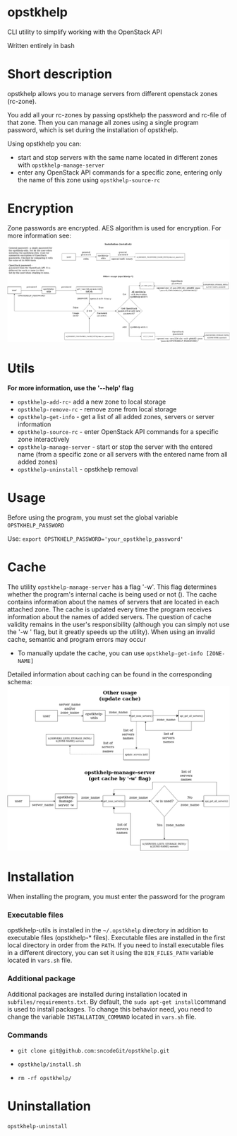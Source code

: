 # opstkhelp
CLI utility to simplify working with the OpenStack API

Written entirely in bash

# Short description
opstkhelp allows you to manage servers from different openstack zones (rc-zone).

You add all your rc-zones by passing opstkhelp the password and rc-file of that zone. Then you can manage all zones using a single program password, which is set during the installation of opstkhelp.

Using opstkhelp you can:
- start and stop servers with the same name located in different zones with `opstkhelp-manage-server`
- enter any OpenStack API commands for a specific zone, entering only the name of this zone using `opstkhelp-source-rc`

# Encryption
Zone passwords are encrypted. AES algorithm is used for encryption. For more information see:
![](Documentation/encoding.png)

# Utils
**For more information, use the '--help' flag**
- `opstkhelp-add-rc`- add a new zone to local storage
- `opstkhelp-remove-rc` - remove zone from local storage
- `opstkhelp-get-info` - get a list of all added zones, servers or server information
- `opstkhelp-source-rc` - enter OpenStack API commands for a specific zone interactively
- `opstkhelp-manage-server` - start or stop the server with the entered name (from a specific zone or all servers with the entered name from all added zones)
- `opstkhelp-uninstall` - opstkhelp removal

# Usage
Before using the program, you must set the global variable `OPSTKHELP_PASSWORD`

Use: `export OPSTKHELP_PASSWORD='your_opstkhelp_password'`

# Cache
The utility `opstkhelp-manage-server` has a flag '-w'. This flag determines whether the program's internal cache is being used or not (). The cache contains information about the names of servers that are located in each attached zone. The cache is updated every time the program receives information about the names of added servers. The question of cache validity remains in the user's responsibility (although you can simply not use the '-w ' flag, but it greatly speeds up the utility). When using an invalid cache, semantic and program errors may occur

- To manually update the cache, you can use `opstkhelp-get-info [ZONE-NAME]`

Detailed information about caching can be found in the corresponding schema:
![](Documentation/cache.png)

# Installation
When installing the program, you must enter the password for the program

### Executable files
opstkhelp-utils is installed in the `~/.opstkhelp` directory in addition to executable files (opstkhelp-* files). Executable files are installed in the first local directory in order from the `PATH`. If you need to install executable files in a different directory, you can set it using the `BIN_FILES_PATH` variable located in `vars.sh` file.


### Additional package
Additional packages are installed during installation located in `subfiles/requirements.txt`. By default, the `sudo apt-get install`command is used to install packages. To change this behavior need, you need to change the variable `INSTALLATION_COMMAND` located in `vars.sh` file.

### Commands

- `git clone git@github.com:sncodeGit/opstkhelp.git`

- `opstkhelp/install.sh`

- `rm -rf opstkhelp/`

# Uninstallation
`opstkhelp-uninstall`
